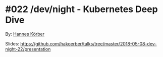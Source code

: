 # #022 /dev/night - Kubernetes Deep Dive

By: [Hannes Körber](https://github.com/hakoerber)

Slides: https://github.com/hakoerber/talks/tree/master/2018-05-08-dev-night-22/presentation
